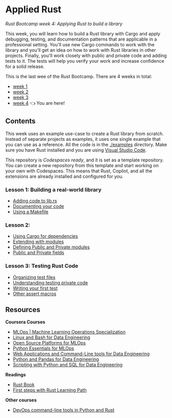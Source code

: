 # Applied Rust

_Rust Bootcamp week 4: Applying Rust to build a library_

This week, you will learn how to build a Rust library with Cargo and apply debugging, testing, and documentation patterns that are applicable in a professional setting. You'll use new Cargo commands to work with the library and you'll get an idea on how to work with Rust libraries in other projects. Finally, you'll work closely with public and private code and adding tests to it. The tests will help you verify your work and increase confidence for a solid release.

This is the last wee of the Rust Bootcamp. There are 4 weeks in total:

- [week 1](https://github.com/alfredodeza/rust-setup) 
- [week 2](https://github.com/alfredodeza/rust-fundamentals) 
- [week 3](https://github.com/alfredodeza/rust-structs-types-enums/)
- [week 4](https://github.com/alfredodeza/applied-rust) 👈 You are here!

## Contents
This week uses an example use-case to create a Rust library from scratch. Instead of separate projects as examples, it uses one single example that you can use as a reference. All the code is in the [./examples](./examples) directory. Make sure you have Rust installed and you are using [Visual Studio Code](https://code.visualstudio.com/?WT.mc_id=academic-0000-alfredodeza).

This repository is *Codespaces ready*, and it is set as a template repository. You can create a new repository from this template and start working on your own with Codespaces. This means that Rust, Copilot, and all the extensions are already installed and configured for you.

### Lesson 1: Building a real-world library
- [Adding code to lib.rs](https://github.com/alfredodeza/applied-rust/blob/main/examples/cli-utils/src/lib.rs#L24)
- [Documenting your code](https://github.com/alfredodeza/applied-rust/blob/main/examples/cli-utils/src/lib.rs#L1-L23)
- [Using a Makefile](./examples/cli-utils/Makefile)

### Lesson 2:
- [Using Cargo for dependencies](./examples/cli-utils/Cargo.toml)
- [Extending with modules](./examples/cli-utils/src/config.rs)
- [Defining Public and Private modules](https://github.com/alfredodeza/applied-rust/blob/main/examples/cli-utils/src/lib.rs#L13-L14)
- [Public and Private fields](https://github.com/alfredodeza/applied-rust/blob/main/examples/cli-utils/src/config.rs#L15-L36)

### Lesson 3: Testing Rust Code
- [Organizing test files](./examples/cli-utils/tests)
- [Understanding testing private code](https://github.com/alfredodeza/applied-rust/blob/main/examples/cli-utils/src/lib.rs#L38-L61)
- [Writing your first test](./examples/cli-utils/tests/test_simple.rs)
- [Other assert macros](https://github.com/alfredodeza/applied-rust/blob/main/examples/cli-utils/src/lib.rs#L49)

## Resources

**Coursera Courses**

- [MLOps | Machine Learning Operations Specialization](https://www.coursera.org/specializations/mlops-machine-learning-duke)
- [Linux and Bash for Data Engineering](https://www.coursera.org/learn/linux-and-bash-for-data-engineering-duke)
- [Open Source Platforms for MLOps](https://www.coursera.org/learn/open-source-platforms-duke)
- [Python Essentials for MLOps](https://www.coursera.org/learn/python-essentials-mlops-duke)
- [Web Applications and Command-Line tools for Data Engineering](https://www.coursera.org/learn/web-app-command-line-tools-for-data-engineering-duke)
- [Python and Pandas for Data Engineering](https://www.coursera.org/learn/python-and-pandas-for-data-engineering-duke)
- [Scripting with Python and SQL for Data Engineering](https://www.coursera.org/learn/scripting-with-python-sql-for-data-engineering-duke)

**Readings**
- [Rust Book](https://doc.rust-lang.org/book/)
- [First steps with Rust Learning Path](https://learn.microsoft.com/training/paths/rust-first-steps/?WT.mc_id=academic-0000-alfredodeza)

**Other courses**
- [DevOps command-line tools in Python and Rust](https://learning.oreilly.com/videos/devops-command-line-tools/28037639VIDEOPAIML/)

